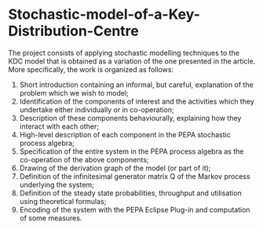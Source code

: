 # Stochastic-model-of-a-Key-Distribution-Centre

The project consists of applying stochastic modelling techniques to the KDC model that is obtained as a variation of the one presented in the article. More specifically, the work is organized as follows:

1. Short introduction containing an informal, but careful, explanation of the problem which we wish to model;
2. Identification of the components of interest and the
activities which they undertake either individually or in co-operation;
3. Description of these components behaviourally, explaining how they interact with each other;
4. High-level description of each component in the PEPA stochastic process algebra;
5. Specification of the entire system in the PEPA process algebra as the co-operation of the above
components;
6. Drawing of the derivation graph of the model (or part of it);
7. Definition of the infinitesimal generator matrix Q of the Markov process underlying the system;
8. Definition of the steady state probabilities, throughput and utilisation using theoretical formulas;
10. Encoding of the system with the PEPA Eclipse Plug-in and computation of some measures.
